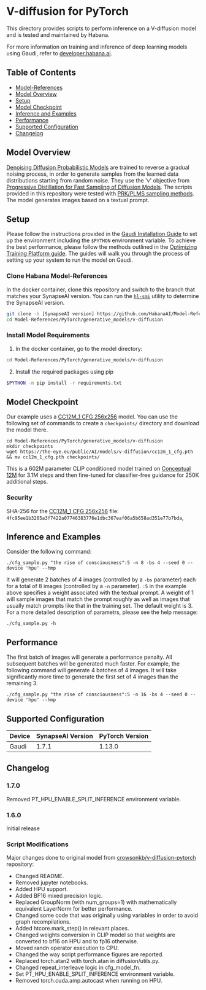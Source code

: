 # V-diffusion for PyTorch

This directory provides scripts to perform inference on a V-diffusion model and is tested and maintained by Habana.

For more information on training and inference of deep learning models using Gaudi, refer to [developer.habana.ai](https://developer.habana.ai/resources/).

## Table of Contents

* [Model-References](../../../README.md)
* [Model Overview](#model-overview)
* [Setup](#setup)
* [Model Checkpoint](#model-checkpoint)
* [Inference and Examples](#inference-and-examples)
* [Performance](#performance)
* [Supported Configuration](#supported-configuration)
* [Changelog](#changelog)

## Model Overview
[Denoising Diffusion Probabilistic Models](https://arxiv.org/abs/2006.11239) are trained to reverse a gradual noising process, in order to generate samples from the learned data distributions starting from random noise.
They use the 'v' objective from [Progressive Distillation for Fast Sampling of Diffusion Models](https://openreview.net/forum?id=TIdIXIpzhoI).
The scripts provided in this repository were tested with [PRK/PLMS sampling methods](https://openreview.net/forum?id=PlKWVd2yBkY).
The model generates images based on a textual prompt.

## Setup
Please follow the instructions provided in the [Gaudi Installation Guide](https://docs.habana.ai/en/latest/Installation_Guide/index.html) 
to set up the environment including the `$PYTHON` environment variable. To achieve the best performance, please follow the methods outlined in the [Optimizing Training Platform guide](https://docs.habana.ai/en/latest/PyTorch/Model_Optimization_PyTorch/Optimization_in_Training_Platform.html).
The guides will walk you through the process of setting up your system to run the model on Gaudi.  

### Clone Habana Model-References
In the docker container, clone this repository and switch to the branch that matches your SynapseAI version.
You can run the [`hl-smi`](https://docs.habana.ai/en/latest/System_Management_Tools_Guide/System_Management_Tools.html#hl-smi-utility-options) utility to determine the SynapseAI version.
```bash
git clone -b [SynapseAI version] https://github.com/HabanaAI/Model-References
cd Model-References/PyTorch/generative_models/v-diffusion
```

### Install Model Requirements
1. In the docker container, go to the model directory:
```bash
cd Model-References/PyTorch/generative_models/v-diffusion
```
2. Install the required packages using pip
```bash
$PYTHON -m pip install -r requirements.txt
```

## Model Checkpoint
Our example uses a [CC12M_1 CFG 256x256](https://the-eye.eu/public/AI/models/v-diffusion/cc12m_1_cfg.pth) model.
You can use the following set of commands to create a `checkpoints/` directory and download the model there.
```
cd Model-References/PyTorch/generative_models/v-diffusion
mkdir checkpoints
wget https://the-eye.eu/public/AI/models/v-diffusion/cc12m_1_cfg.pth && mv cc12m_1_cfg.pth checkpoints/
```

This is a 602M parameter CLIP conditioned model trained on [Conceptual 12M](https://github.com/google-research-datasets/conceptual-12m) for 3.1M steps and then fine-tuned for classifier-free guidance for 250K additional steps.

### Security
SHA-256 for the [CC12M_1 CFG 256x256](https://the-eye.eu/public/AI/models/v-diffusion/cc12m_1_cfg.pth) file: `4fc95ee1b3205a3f7422a07746383776e1dbc367eaf06a5b658ad351e77b7bda`,

## Inference and Examples

Consider the following command:
```
./cfg_sample.py "the rise of consciousness":5 -n 8 -bs 4 --seed 0 --device 'hpu' --hmp
```

It will generate 2 batches of 4 images (controlled by a `-bs` parameter) each for a total of 8 images (controlled by a `-n` parameter).
`:5` in the example above specifies a weight associated with the textual prompt.
A weight of 1 will sample images that match the prompt roughly as well as images that usually match prompts like that in the training set.
The default weight is 3.
For a more detailed description of parametrs, please see the help message:
```
./cfg_sample.py -h
```

## Performance
The first batch of images will generate a performance penalty.
All subsequent batches will be generated much faster.
For example, the following command will generate 4 batches of 4 images.
It will take significantly more time to generate the first set of 4 images than the remaining 3.
```
./cfg_sample.py "the rise of consciousness":5 -n 16 -bs 4 --seed 0 --device 'hpu' --hmp
```

## Supported Configuration
| Device | SynapseAI Version | PyTorch Version |
|--------|-------------------|-----------------|
| Gaudi  | 1.7.1             | 1.13.0          |

## Changelog
### 1.7.0
Removed PT_HPU_ENABLE_SPLIT_INFERENCE environment variable.
### 1.6.0
Initial release

### Script Modifications
Major changes done to original model from [crowsonkb/v-diffusion-pytorch](https://github.com/crowsonkb/v-diffusion-pytorch/tree/93b6a54986d8259837a100046777fba52d812554) repository:
* Changed README.
* Removed jupyter notebooks.
* Added HPU support.
* Added BF16 mixed precision logic.
* Replaced GroupNorm (with num_groups=1) with mathematically equivalent LayerNorm for better performance.
* Changed some code that was originally using variables in order to avoid graph recompilations.
* Added htcore.mark_step() in relevant places.
* Changed weights conversion in CLIP model so that weights are converted to bf16 on HPU and to fp16 otherwise.
* Moved randn operator execution to CPU.
* Changed the way script performance figures are reported.
* Replaced torch.atan2 with torch.atan in diffusion/utils.py.
* Changed repeat_interleave logic in cfg_model_fn.
* Set PT_HPU_ENABLE_SPLIT_INFERENCE environment variable.
* Removed torch.cuda.amp.autocast when running on HPU.